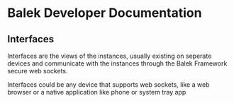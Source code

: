 # Balek Developer Documentation
## Interfaces

Interfaces are the views of the instances, usually existing on seperate devices and communicate with the instances through the Balek Framework secure web sockets.

Interfaces could be any device that supports web sockets, like a web browser or a native application like phone or system tray app

